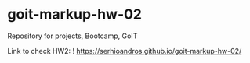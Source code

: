 # goit-markup-hw-02
Repository for projects, Bootcamp, GoIT

Link to check HW2:
!
https://serhioandros.github.io/goit-markup-hw-02/
